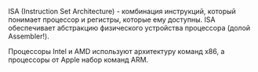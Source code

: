 ISA (Instruction Set Architecture) - комбинация инструкций, который понимает процессор и регистры, которые ему доступны. ISA обеспечивает абстракцию физического устройства процессора (долой Assembler!).

Процессоры Intel и AMD используют архитектуру команд x86, а процессоры от Apple набор команд ARM.

